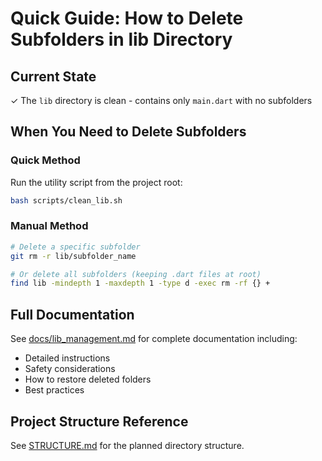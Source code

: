 # Quick Guide: How to Delete Subfolders in lib Directory

## Current State
✓ The `lib` directory is clean - contains only `main.dart` with no subfolders

## When You Need to Delete Subfolders

### Quick Method
Run the utility script from the project root:
```bash
bash scripts/clean_lib.sh
```

### Manual Method
```bash
# Delete a specific subfolder
git rm -r lib/subfolder_name

# Or delete all subfolders (keeping .dart files at root)
find lib -mindepth 1 -maxdepth 1 -type d -exec rm -rf {} +
```

## Full Documentation
See [docs/lib_management.md](docs/lib_management.md) for complete documentation including:
- Detailed instructions
- Safety considerations
- How to restore deleted folders
- Best practices

## Project Structure Reference
See [STRUCTURE.md](STRUCTURE.md) for the planned directory structure.
